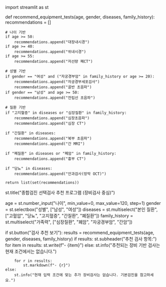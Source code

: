 import streamlit as st

def recommend_equipment_tests(age, gender, diseases, family_history):
    recommendations = []

    # 나이 기반
    if age >= 50:
        recommendations.append("대장내시경")
    if age >= 40:
        recommendations.append("위내시경")
    if age >= 55:
        recommendations.append("저선량 폐CT")

    # 성별 기반
    if gender == "여성" and ("자궁경부암" in family_history or age >= 20):
        recommendations.append("자궁경부세포검사")
        recommendations.append("골반 초음파")
    if gender == "남성" and age >= 50:
        recommendations.append("전립선 초음파")

    # 질환 기반
    if "고지혈증" in diseases or "심장질환" in family_history:
        recommendations.append("심장초음파")
        recommendations.append("심장 CT")

    if "간질환" in diseases:
        recommendations.append("복부 초음파")
        recommendations.append("간 MRI")

    if "폐질환" in diseases or "폐암" in family_history:
        recommendations.append("흉부 CT")

    if "당뇨" in diseases:
        recommendations.append("안과검사(망막 OCT)")

    return list(set(recommendations))

st.title("종합검진 선택검사 추천 프로그램 (장비검사 중심)")

age = st.number_input("나이", min_value=0, max_value=120, step=1)
gender = st.selectbox("성별", ["남성", "여성"])
diseases = st.multiselect("본인 질환", ["고혈압", "당뇨", "고지혈증", "간질환", "폐질환"])
family_history = st.multiselect("가족력", ["심장질환", "폐암", "자궁경부암", "간암"])

if st.button("검사 추천 보기"):
    results = recommend_equipment_tests(age, gender, diseases, family_history)
    if results:
        st.subheader("추천 검사 항목:")
        for item in results:
            st.write(f"- {item}")
    else:
        st.info("추천되는 장비 기반 검사는 현재 조건에서는 없습니다.")

        for r in results:
            st.markdown(f"- {r}")
    else:
        st.info("현재 입력 조건에 맞는 추가 장비검사는 없습니다. 기본검진을 참고하세요.")
